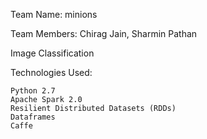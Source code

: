 Team Name: minions

Team Members: Chirag Jain, Sharmin Pathan

Image Classification

Technologies Used:

    Python 2.7
    Apache Spark 2.0
    Resilient Distributed Datasets (RDDs)
    Dataframes
    Caffe
